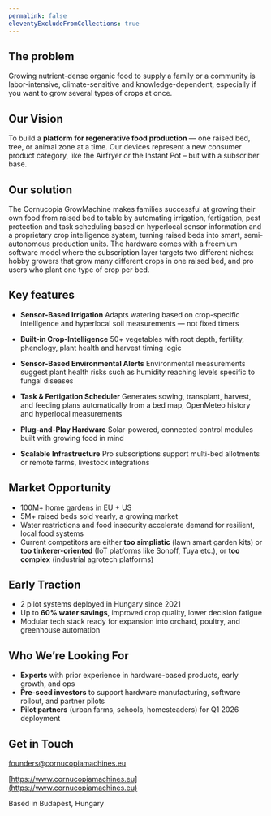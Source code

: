 ```yaml
---
permalink: false
eleventyExcludeFromCollections: true
---
```

## The problem

Growing nutrient-dense organic food to supply a family or a community is labor-intensive, climate-sensitive and knowledge-dependent, especially if you want to grow several types of crops at once.

## Our Vision

To build a **platform for regenerative food production** — one raised bed, tree, or animal zone at a time. Our devices represent a new consumer product category, like the Airfryer or the Instant Pot – but with a subscriber base.

## Our solution

The Cornucopia GrowMachine makes families successful at growing their own food from raised bed to table by automating irrigation, fertigation, pest protection and task scheduling based on hyperlocal sensor information and a proprietary crop intelligence system, turning raised beds into smart, semi-autonomous production units. The hardware comes with a freemium software model where the subscription layer targets two different niches: hobby growers that grow many different crops in one raised bed, and pro users who plant one type of crop per bed.

## Key features

* **Sensor-Based Irrigation**
  Adapts watering based on crop-specific intelligence and hyperlocal soil measurements — not fixed timers

* **Built-in Crop-Intelligence**
  50+ vegetables with root depth, fertility, phenology, plant health and harvest timing logic

* **Sensor-Based Environmental Alerts**
  Environmental measurements suggest plant health risks such as humidity reaching levels specific to fungal diseases

* **Task & Fertigation Scheduler**
  Generates sowing, transplant, harvest, and feeding plans automatically from a bed map, OpenMeteo history and hyperlocal measurements

* **Plug-and-Play Hardware**
  Solar-powered, connected control modules built with growing food in mind

* **Scalable Infrastructure**
  Pro subscriptions support multi-bed allotments or remote farms, livestock integrations

## Market Opportunity

* 100M+ home gardens in EU \+ US
* 5M+ raised beds sold yearly, a growing market
* Water restrictions and food insecurity accelerate demand for resilient, local food systems
* Current competitors are either **too simplistic** (lawn smart garden kits) or **too tinkerer-oriented** (IoT platforms like Sonoff, Tuya etc.), or **too complex** (industrial agrotech platforms)

## Early Traction

* 2 pilot systems deployed in Hungary since 2021
* Up to **60% water savings**, improved crop quality, lower decision fatigue
* Modular tech stack ready for expansion into orchard, poultry, and greenhouse automation

## Who We’re Looking For

* **Experts** with prior experience in hardware-based products, early growth, and ops
* **Pre-seed investors** to support hardware manufacturing, software rollout, and partner pilots
* **Pilot partners** (urban farms, schools, homesteaders) for Q1 2026 deployment

## Get in Touch

[founders@cornucopiamachines.eu](mailto:founders@cornucopiamachines.eu)

[https://www.cornucopiamachines.eu](https://www.cornucopiamachines.eu)

Based in Budapest, Hungary

